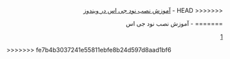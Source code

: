 <div dir="rtl">

<<<<<<< HEAD
	- [آموزش نصب نود جی اس در ویندوز](Install_Nodejs.md)



</dir>
=======
  - آموزش نصب نود جی اس

[1](Install_Nodejs.md)


</div>
>>>>>>> fe7b4b3037241e55811ebfe8b24d597d8aad1bf6
